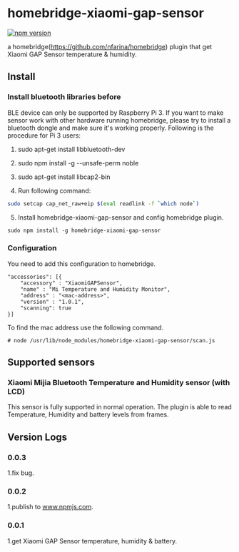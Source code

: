 # homebridge-xiaomi-gap-sensor
[![npm version](https://badge.fury.io/js/homebridge-xiaomi-gap-sersor.svg)](https://badge.fury.io/js/homebridge-xiaomi-gap-sersor)

a homebridge(https://github.com/nfarina/homebridge) plugin that get Xiaomi GAP Sensor temperature & humidity.

## Install
### Install bluetooth libraries before
BLE device can only be supported by Raspberry Pi 3. If you want to make sensor work with other hardware running homebridge, please try to install a bluetooth dongle and make sure it's working properly. Following is the procedure for Pi 3 users:

1. sudo apt-get install libbluetooth-dev

2. sudo npm install -g --unsafe-perm noble

3. sudo apt-get install libcap2-bin

4. Run following command:
```sh
sudo setcap cap_net_raw+eip $(eval readlink -f `which node`)
``` 

5. Install homebridge-xiaomi-gap-sensor and config homebridge plugin.
```
sudo npm install -g homebridge-xiaomi-gap-sensor
``` 

### Configuration
You need to add this configuration to homebridge.
```
"accessories": [{
    "accessory" : "XiaomiGAPSensor",
    "name" : "Mi Temperature and Humidity Monitor",
    "address" : "<mac-address>",
    "version" : "1.0.1",
    "scanning": true
}]
```
To find the mac address use the following command.
```
# node /usr/lib/node_modules/homebridge-xiaomi-gap-sensor/scan.js
```

## Supported sensors
### Xiaomi Mijia Bluetooth Temperature and Humidity sensor (with LCD)
This sensor is fully supported in normal operation. The plugin is able to read Temperature, Humidity and battery levels from frames.

## Version Logs
### 0.0.3
1.fix bug.
### 0.0.2
1.publish to www.npmjs.com.
### 0.0.1
1.get Xiaomi GAP Sensor temperature, humidity & battery.   

